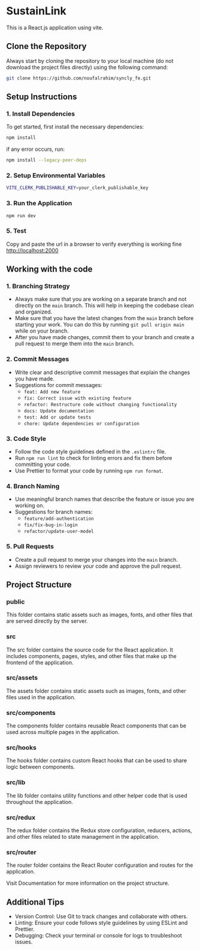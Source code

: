 # SustainLink

This is a React.js application using vite.

## Clone the Repository

Always start by cloning the repository to your local machine (do not download the project files directly) using the following command:

```bash
git clone https://github.com/noufalrahim/syncly_fe.git
```

## Setup Instructions

### 1. Install Dependencies

To get started, first install the necessary dependencies:

```bash
npm install
```

if any error occurs, run:

```bash
npm install --legacy-peer-deps
```

### 2. Setup Environmental Variables

```bash
VITE_CLERK_PUBLISHABLE_KEY=your_clerk_publishable_key
```

### 3. Run the Application

```bash
npm run dev
```

### 5. Test

Copy and paste the url in a browser to verify everything is working fine
[http://localhost:2000
](http://localhost:2000)

## Working with the code

### 1. Branching Strategy

- Always make sure that you are working on a separate branch and not directly on the `main` branch. This will help in keeping the codebase clean and organized.
- Make sure that you have the latest changes from the `main` branch before starting your work. You can do this by running `git pull origin main` while on your branch.
- After you have made changes, commit them to your branch and create a pull request to merge them into the `main` branch.

### 2. Commit Messages

- Write clear and descriptive commit messages that explain the changes you have made.
- Suggestions for commit messages:
  - `feat: Add new feature`
  - `fix: Correct issue with existing feature`
  - `refactor: Restructure code without changing functionality`
  - `docs: Update documentation`
  - `test: Add or update tests`
  - `chore: Update dependencies or configuration`

### 3. Code Style

- Follow the code style guidelines defined in the `.eslintrc` file.
- Run `npm run lint` to check for linting errors and fix them before committing your code.
- Use Prettier to format your code by running `npm run format`.

### 4. Branch Naming

- Use meaningful branch names that describe the feature or issue you are working on.
- Suggestions for branch names:
  - `feature/add-authentication`
  - `fix/fix-bug-in-login`
  - `refactor/update-user-model`

### 5. Pull Requests

- Create a pull request to merge your changes into the `main` branch.
- Assign reviewers to review your code and approve the pull request.

## Project Structure

### public

This folder contains static assets such as images, fonts, and other files that are served directly by the server.

### src

The src folder contains the source code for the React application. It includes components, pages, styles, and other files that make up the frontend of the application.

### src/assets

The assets folder contains static assets such as images, fonts, and other files used in the application.

### src/components

The components folder contains reusable React components that can be used across multiple pages in the application.

### src/hooks

The hooks folder contains custom React hooks that can be used to share logic between components.

### src/lib

The lib folder contains utility functions and other helper code that is used throughout the application.

### src/redux

The redux folder contains the Redux store configuration, reducers, actions, and other files related to state management in the application.

### src/router

The router folder contains the React Router configuration and routes for the application.

Visit Documentation for more information on the project structure.

## Additional Tips

- Version Control: Use Git to track changes and collaborate with others.
- Linting: Ensure your code follows style guidelines by using ESLint and Prettier.
- Debugging: Check your terminal or console for logs to troubleshoot issues.
